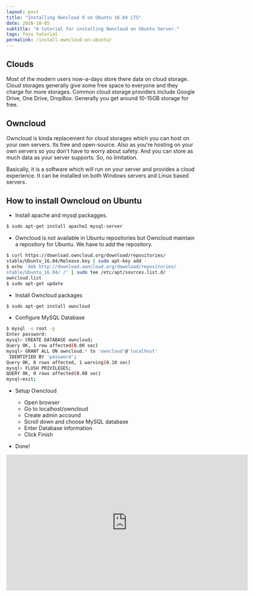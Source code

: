 ```yaml
---
layout: post
title: "Installing Owncloud 9 on Ubuntu 16.04 LTS"
date: 2016-10-05
subtitle: "A tutorial for installing Owncloud on Ubuntu Server."
tags: foss tutorial
permalink: /install-owncloud-on-ubuntu/
---
```

## Clouds

Most of the modern users now-a-days store there data on cloud storage. Cloud storages generally give some free space to everyone and they charge for more storages. Common cloud storage providers include Google Drive, One Drive, DropBox. Generally you get around 10-15GB storage for free.

## Owncloud

Owncloud is kinda replacement for cloud storages which you can host on your own servers. Its free and open-source. Also as you're hosting on your own servers so you don't have to worry about safety. And you can store as much data as your server supports. So, no limitation.

Basically, it is a software which will run on your server and provides a cloud experience. It can be installed on both Windows servers and Linux based servers.

## How to install Owncloud on Ubuntu

* Install apache and mysql packagges.
```bash
$ sudo apt-get install apache2 mysql-server
```
* Owncloud is not available in Ubuntu repositories but Owncloud maintain a repository for Ubuntu. We have to add the repository.
```bash
$ curl https://download.owncloud.org/download/repositories/
stable/Ubuntu_16.04/Release.key | sudo apt-key add -
$ echo 'deb http://download.owncloud.org/download/repositories/
stable/Ubuntu_16.04/ /' | sudo tee /etc/apt/sources.list.d/
owncloud.list
$ sudo apt-get update
```
* Install Owncloud packages
```bash
$ sudo apt-get install owncloud
```
* Configure MySQL Database
```bash
$ mysql -u root -p
Enter password:  
mysql> CREATE DATABASE owncloud;  
Query OK, 1 row affected(0.00 sec)  
mysql> GRANT ALL ON owncloud.* to 'owncloud'@'localhost'
 IDENTIFIED BY 'password';  
Query OK, 0 rows affected, 1 warning(0.10 sec)  
mysql> FLUSH PRIVILEGES;  
QUERY OK, 0 rows affected(0.00 sec)  
mysql>exit;  
```
* Setup Owncloud

  * Open browser
  * Go to localhost/owncloud
  * Create admin accound
  * Scroll down and choose MySQL database
  * Enter Database information
  * Click Finish

* Done!
<div class="embed-responsive embed-responsive-16by9">
	<iframe width="640" height="360" src="https://www.youtube.com/embed/BLte3NRYxjI?rel=0" frameborder="0" allowfullscreen></iframe>
</div>
